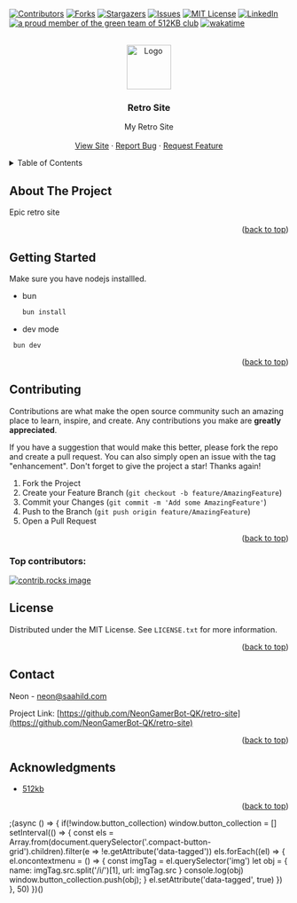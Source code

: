 <!-- INSERTED BY ZEON! -->

<!-- Improved compatibility of back to top link: See: https://github.com/othneildrew/Best-README-Template/pull/73 -->

<a id="readme-top"></a>

<!--
*** Thanks for checking out the Best-README-Template. If you have a suggestion
*** that would make this better, please fork the repo and create a pull request
*** or simply open an issue with the tag "enhancement".
*** Don't forget to give the project a star!
*** Thanks again! Now go create something AMAZING! :D
-->

<!-- PROJECT SHIELDS -->
<!--
*** I'm using markdown "reference style" links for readability.
*** Reference links are enclosed in brackets [ ] instead of parentheses ( ).
*** See the bottom of this document for the declaration of the reference variables
*** for contributors-url, forks-url, etc. This is an optional, concise syntax you may use.
*** https://www.markdownguide.org/basic-syntax/#reference-style-links
-->

[![Contributors][contributors-shield]][contributors-url]
[![Forks][forks-shield]][forks-url]
[![Stargazers][stars-shield]][stars-url]
[![Issues][issues-shield]][issues-url]
[![MIT License][license-shield]][license-url]
[![LinkedIn][linkedin-shield]][linkedin-url]
<a href="https://512kb.club"><img src="https://512kb.club/assets/images/orange-team.svg"
               alt="a proud member of the green team of 512KB club" /></a>
[![wakatime](https://wakatime.com/badge/user/018eed1d-6093-4f51-9fca-7863b7a1ac97/project/89c4bc50-59c0-405b-9374-6d9cce1cd478.svg)](https://wakatime.com/badge/user/018eed1d-6093-4f51-9fca-7863b7a1ac97/project/89c4bc50-59c0-405b-9374-6d9cce1cd478)

<!-- PROJECT LOGO -->
<br />
<div align="center">
  <a href="https://github.com/NeonGamerBot-QK/retro-site">
    <img src="images/logo.png" alt="Logo" width="80" height="80">
  </a>

<h3 align="center">Retro Site</h3>

  <p align="center">
    My Retro Site
    <br />
    <br />
    <a href="https://saahild.com/retro">View Site</a>
    ·
    <a href="https://github.com/NeonGamerBot-QK/retro-site/issues/new?labels=bug&template=bug-report---.md">Report Bug</a>
    ·
    <a href="https://github.com/NeonGamerBot-QK/retro-site/issues/new?labels=enhancement&template=feature-request---.md">Request Feature</a>
  </p>
</div>

<!-- TABLE OF CONTENTS -->
<details>
  <summary>Table of Contents</summary>
  <ol>
    <li>
      <a href="#about-the-project">About The Project</a>
      <ul>
        <li><a href="#built-with">Built With</a></li>
      </ul>
    </li>
    <li>
      <a href="#getting-started">Getting Started</a>
      <ul>
        <li><a href="#prerequisites">Prerequisites</a></li>
      </ul>
    </li>
    <li><a href="#contributing">Contributing</a></li>
    <li><a href="#license">License</a></li>
    <li><a href="#contact">Contact</a></li>
    <li><a href="#acknowledgments">Acknowledgments</a></li>
  </ol>
</details>

<!-- ABOUT THE PROJECT -->

## About The Project

<!-- [![Product Name Screen Shot][product-screenshot]](https://example.com) -->

Epic retro site

<p align="right">(<a href="#readme-top">back to top</a>)</p>
<!-- GETTING STARTED -->

## Getting Started

Make sure you have nodejs installled.

- bun
  ```sh
  bun install
  ```
- dev mode

```
 bun dev

```

<p align="right">(<a href="#readme-top">back to top</a>)</p>

<!-- CONTRIBUTING -->

## Contributing

Contributions are what make the open source community such an amazing place to learn, inspire, and create. Any contributions you make are **greatly appreciated**.

If you have a suggestion that would make this better, please fork the repo and create a pull request. You can also simply open an issue with the tag "enhancement".
Don't forget to give the project a star! Thanks again!

1. Fork the Project
2. Create your Feature Branch (`git checkout -b feature/AmazingFeature`)
3. Commit your Changes (`git commit -m 'Add some AmazingFeature'`)
4. Push to the Branch (`git push origin feature/AmazingFeature`)
5. Open a Pull Request

<p align="right">(<a href="#readme-top">back to top</a>)</p>

### Top contributors:

<a href="https://github.com/NeonGamerBot-QK/retro-site/graphs/contributors">
  <img src="https://contrib.rocks/image?repo=NeonGamerBot-QK/retro-site" alt="contrib.rocks image" />
</a>

<!-- LICENSE -->

## License

Distributed under the MIT License. See `LICENSE.txt` for more information.

<p align="right">(<a href="#readme-top">back to top</a>)</p>

<!-- CONTACT -->

## Contact

Neon - neon@saahild.com

Project Link: [https://github.com/NeonGamerBot-QK/retro-site](https://github.com/NeonGamerBot-QK/retro-site)

<p align="right">(<a href="#readme-top">back to top</a>)</p>

<!-- ACKNOWLEDGMENTS -->

## Acknowledgments

- [512kb](https://512kb.club/)

<p align="right">(<a href="#readme-top">back to top</a>)</p>

<!-- MARKDOWN LINKS & IMAGES -->
<!-- https://www.markdownguide.org/basic-syntax/#reference-style-links -->

[contributors-shield]: https://img.shields.io/github/contributors/NeonGamerBot-QK/retro-site.svg?style=for-the-badge
[contributors-url]: https://github.com/NeonGamerBot-QK/retro-site/graphs/contributors
[forks-shield]: https://img.shields.io/github/forks/NeonGamerBot-QK/retro-site.svg?style=for-the-badge
[forks-url]: https://github.com/NeonGamerBot-QK/retro-site/network/members
[stars-shield]: https://img.shields.io/github/stars/NeonGamerBot-QK/retro-site.svg?style=for-the-badge
[stars-url]: https://github.com/NeonGamerBot-QK/retro-site/stargazers
[issues-shield]: https://img.shields.io/github/issues/NeonGamerBot-QK/retro-site.svg?style=for-the-badge
[issues-url]: https://github.com/NeonGamerBot-QK/retro-site/issues
[license-shield]: https://img.shields.io/github/license/NeonGamerBot-QK/retro-site.svg?style=for-the-badge
[license-url]: https://github.com/NeonGamerBot-QK/retro-site/blob/master/LICENSE.txt
[linkedin-shield]: https://img.shields.io/badge/-LinkedIn-black.svg?style=for-the-badge&logo=linkedin&colorB=555
[linkedin-url]: https://linkedin.com/in/linkedin_username
[product-screenshot]: images/screenshot.png
[Next.js]: https://img.shields.io/badge/next.js-000000?style=for-the-badge&logo=nextdotjs&logoColor=white
[Next-url]: https://nextjs.org/
[React.js]: https://img.shields.io/badge/React-20232A?style=for-the-badge&logo=react&logoColor=61DAFB
[React-url]: https://reactjs.org/
[Vue.js]: https://img.shields.io/badge/Vue.js-35495E?style=for-the-badge&logo=vuedotjs&logoColor=4FC08D
[Vue-url]: https://vuejs.org/
[Angular.io]: https://img.shields.io/badge/Angular-DD0031?style=for-the-badge&logo=angular&logoColor=white
[Angular-url]: https://angular.io/
[Svelte.dev]: https://img.shields.io/badge/Svelte-4A4A55?style=for-the-badge&logo=svelte&logoColor=FF3E00
[Svelte-url]: https://svelte.dev/
[Laravel.com]: https://img.shields.io/badge/Laravel-FF2D20?style=for-the-badge&logo=laravel&logoColor=white
[Laravel-url]: https://laravel.com
[Bootstrap.com]: https://img.shields.io/badge/Bootstrap-563D7C?style=for-the-badge&logo=bootstrap&logoColor=white
[Bootstrap-url]: https://getbootstrap.com
[JQuery.com]: https://img.shields.io/badge/jQuery-0769AD?style=for-the-badge&logo=jquery&logoColor=white
[JQuery-url]: https://jquery.com

;(async () => {
if(!window.button_collection) window.button_collection = []
setInterval(() => {
const els = Array.from(document.querySelector('.compact-button-grid').children).filter(e => !e.getAttribute('data-tagged'))
els.forEach((el) => {
el.oncontextmenu = () => {
const imgTag = el.querySelector('img')
let obj = {
name: imgTag.src.split('/i/')[1],
url: imgTag.src
}
console.log(obj)
window.button_collection.push(obj);
}
el.setAttribute('data-tagged', true)
})
}, 50)
})()
